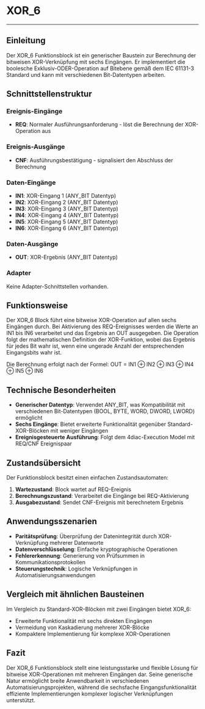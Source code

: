 # XOR_6

* * * * * * * * * *

## Einleitung
Der XOR_6 Funktionsblock ist ein generischer Baustein zur Berechnung der bitweisen XOR-Verknüpfung mit sechs Eingängen. Er implementiert die boolesche Exklusiv-ODER-Operation auf Bitebene gemäß dem IEC 61131-3 Standard und kann mit verschiedenen Bit-Datentypen arbeiten.

## Schnittstellenstruktur

### **Ereignis-Eingänge**
- **REQ**: Normaler Ausführungsanforderung - löst die Berechnung der XOR-Operation aus

### **Ereignis-Ausgänge**
- **CNF**: Ausführungsbestätigung - signalisiert den Abschluss der Berechnung

### **Daten-Eingänge**
- **IN1**: XOR-Eingang 1 (ANY_BIT Datentyp)
- **IN2**: XOR-Eingang 2 (ANY_BIT Datentyp)
- **IN3**: XOR-Eingang 3 (ANY_BIT Datentyp)
- **IN4**: XOR-Eingang 4 (ANY_BIT Datentyp)
- **IN5**: XOR-Eingang 5 (ANY_BIT Datentyp)
- **IN6**: XOR-Eingang 6 (ANY_BIT Datentyp)

### **Daten-Ausgänge**
- **OUT**: XOR-Ergebnis (ANY_BIT Datentyp)

### **Adapter**
Keine Adapter-Schnittstellen vorhanden.

## Funktionsweise
Der XOR_6 Block führt eine bitweise XOR-Operation auf allen sechs Eingängen durch. Bei Aktivierung des REQ-Ereignisses werden die Werte an IN1 bis IN6 verarbeitet und das Ergebnis an OUT ausgegeben. Die Operation folgt der mathematischen Definition der XOR-Funktion, wobei das Ergebnis für jedes Bit wahr ist, wenn eine ungerade Anzahl der entsprechenden Eingangsbits wahr ist.

Die Berechnung erfolgt nach der Formel: OUT = IN1 ⊕ IN2 ⊕ IN3 ⊕ IN4 ⊕ IN5 ⊕ IN6

## Technische Besonderheiten
- **Generischer Datentyp**: Verwendet ANY_BIT, was Kompatibilität mit verschiedenen Bit-Datentypen (BOOL, BYTE, WORD, DWORD, LWORD) ermöglicht
- **Sechs Eingänge**: Bietet erweiterte Funktionalität gegenüber Standard-XOR-Blöcken mit weniger Eingängen
- **Ereignisgesteuerte Ausführung**: Folgt dem 4diac-Execution Model mit REQ/CNF Ereignispaar

## Zustandsübersicht
Der Funktionsblock besitzt einen einfachen Zustandsautomaten:
1. **Wartezustand**: Block wartet auf REQ-Ereignis
2. **Berechnungszustand**: Verarbeitet die Eingänge bei REQ-Aktivierung
3. **Ausgabezustand**: Sendet CNF-Ereignis mit berechnetem Ergebnis

## Anwendungsszenarien
- **Paritätsprüfung**: Überprüfung der Datenintegrität durch XOR-Verknüpfung mehrerer Datenworte
- **Datenverschlüsselung**: Einfache kryptographische Operationen
- **Fehlererkennung**: Generierung von Prüfsummen in Kommunikationsprotokollen
- **Steuerungstechnik**: Logische Verknüpfungen in Automatisierungsanwendungen

## Vergleich mit ähnlichen Bausteinen
Im Vergleich zu Standard-XOR-Blöcken mit zwei Eingängen bietet XOR_6:
- Erweiterte Funktionalität mit sechs direkten Eingängen
- Vermeidung von Kaskadierung mehrerer XOR-Blöcke
- Kompaktere Implementierung für komplexe XOR-Operationen

## Fazit
Der XOR_6 Funktionsblock stellt eine leistungsstarke und flexible Lösung für bitweise XOR-Operationen mit mehreren Eingängen dar. Seine generische Natur ermöglicht breite Anwendbarkeit in verschiedenen Automatisierungsprojekten, während die sechsfache Eingangsfunktionalität effiziente Implementierungen komplexer logischer Verknüpfungen unterstützt.